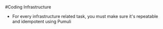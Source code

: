 #Coding Infrastructure
- For every infrastructure related task, you must make sure it's repeatable and idempotent using Pumuli
